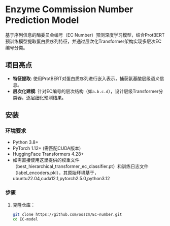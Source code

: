 # Enzyme Commission Number Prediction Model

基于序列信息的酶委员会编号（EC Number）预测深度学习模型，结合ProtBERT预训练模型提取蛋白质序列特征，并通过层次化Transformer架构实现多层次EC编号分类。

## 项目亮点
- **特征提取**: 使用ProtBERT对蛋白质序列进行嵌入表示，捕获氨基酸层级语义信息。
- **层次化建模**: 针对EC编号的层次结构（如`a.b.c.d`），设计层级Transformer分类器，逐层细化预测结果。

## 安装

### 环境要求
- Python 3.8+
- PyTorch 1.12+ (需匹配CUDA版本)
- HuggingFace Transformers 4.28+
- 如需直接使用这里提供的权重文件（best_hierarchical_transformer_ec_classifier.pt）和训练日志文件（label_encoders.pkl），其原始环境基于，ubuntu22.04,cuda12.1,pytorch2.5.0,python3.12

### 步骤
1. 克隆仓库：
   ```bash
   git clone https://github.com/ooszm/EC-number.git
   cd EC-model
